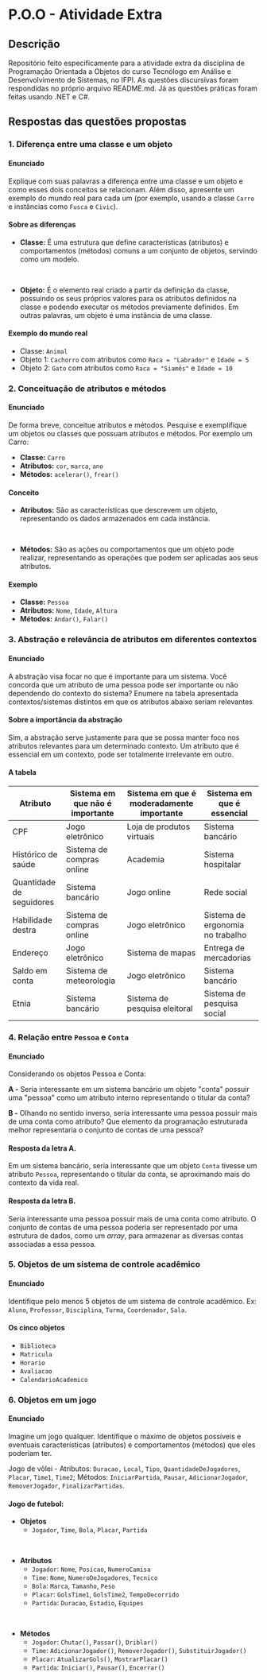 # P.O.O - Atividade Extra

## Descrição
Repositório feito especificamente para a atividade extra da disciplina de Programação Orientada a Objetos do curso Tecnólogo em Análise e Desenvolvimento de Sistemas, no IFPI.
As questões discursivas foram respondidas no próprio arquivo README.md. Já as questões práticas foram feitas usando .NET e C#.

## Respostas das questões propostas

### 1. Diferença entre uma classe e um objeto

#### Enunciado
Explique com suas palavras a diferença entre uma classe e um objeto e como esses dois conceitos se relacionam. Além disso, apresente um exemplo do mundo real para cada um (por exemplo, usando a classe `Carro` e instâncias como `Fusca` e `Civic`).

#### Sobre as diferenças
- **Classe:** É uma estrutura que define características (atributos) e comportamentos (métodos) comuns a um conjunto de objetos, servindo como um modelo.
<br>

- **Objeto:** É o elemento real criado a partir da definição da classe, possuindo os seus próprios valores para os atributos definidos na classe e podendo executar os métodos previamente definidos. Em outras palavras, um objeto é uma instância de uma classe.

#### Exemplo do mundo real
- Classe: `Animal`
- Objeto 1: `Cachorro` com atributos como `Raca = "Labrador"` e `Idade = 5`
- Objeto 2: `Gato` com atributos como `Raca = "Siamês"` e `Idade = 10`

### 2. Conceituação de atributos e métodos

#### Enunciado
De forma breve, conceitue atributos e métodos. Pesquise e exemplifique um objetos ou classes que possuam atributos e métodos. Por exemplo um Carro:

- **Classe:** `Carro`
- **Atributos:** `cor`, `marca`, `ano`
- **Métodos:** `acelerar()`, `frear()`

#### Conceito
- **Atributos:** São as características que descrevem um objeto, representando os dados armazenados em cada instância.
<br>

- **Métodos:** São as ações ou comportamentos que um objeto pode realizar, representando as operações que podem ser aplicadas aos seus atributos.

#### Exemplo
- **Classe:** `Pessoa`
- **Atributos:** `Nome`, `Idade`, `Altura`
- **Métodos:** `Andar()`, `Falar()`

### 3. Abstração e relevância de atributos em diferentes contextos

#### Enunciado
A abstração visa focar no que é importante para um sistema. Você concorda que um atributo de uma pessoa pode ser importante ou não dependendo do contexto do sistema? Enumere na tabela apresentada contextos/sistemas distintos em que os atributos abaixo seriam relevantes

#### Sobre a importância da abstração
Sim, a abstração serve justamente para que se possa manter foco nos atributos relevantes para um determinado contexto. Um atributo que é essencial em um contexto, pode ser totalmente irrelevante em outro.

#### A tabela

| Atributo                 | Sistema em que não é importante | Sistema em que é moderadamente importante| Sistema em que é essencial         |
|--------------------------|---------------------------------|------------------------------------------|------------------------------------|
| CPF                      | Jogo eletrônico                 | Loja de produtos virtuais                | Sistema bancário                   |
| Histórico de saúde       | Sistema de compras online       | Academia                                 | Sistema hospitalar                 |
| Quantidade de seguidores | Sistema bancário                | Jogo online                              | Rede social                        |
| Habilidade destra        | Sistema de compras online       | Jogo eletrônico                          | Sistema de ergonomia no trabalho   |
| Endereço                 | Jogo eletrônico                 | Sistema de mapas                         | Entrega de mercadorias             |
| Saldo em conta           | Sistema de meteorologia         | Jogo eletrônico                          | Sistema bancário                   |
| Etnia                    | Sistema bancário                | Sistema de pesquisa eleitoral            | Sistema de pesquisa social         |

### 4. Relação entre `Pessoa` e `Conta`

#### Enunciado
Considerando os objetos Pessoa e Conta:

**A -** Seria interessante em um sistema bancário um objeto "conta" possuir uma "pessoa" como um atributo interno representando o titular da conta?

**B -** Olhando no sentido inverso, seria interessante uma pessoa possuir mais de uma conta como atributo? Que elemento da programação estruturada melhor representaria o conjunto de contas de uma pessoa?

#### Resposta da letra A.
Em um sistema bancário, seria interessante que um objeto `Conta` tivesse um atributo `Pessoa`, representando o titular da conta, se aproximando mais do contexto da vida real.

#### Resposta da letra B.
Seria interessante uma pessoa possuir mais de uma conta como atributo. O conjunto de contas de uma pessoa poderia ser representado por uma estrutura de dados, como um *array*, para armazenar as diversas contas associadas a essa pessoa.

### 5. Objetos de um sistema de controle acadêmico

#### Enunciado
Identifique pelo menos 5 objetos de um sistema de controle acadêmico. Ex: `Aluno`, `Professor`, `Disciplina`, `Turma`, `Coordenador`, `Sala`.

#### Os cinco objetos

- `Biblioteca`
- `Matricula`
- `Horario`
- `Avaliacao`
- `CalendarioAcademico`

### 6. Objetos em um jogo

#### Enunciado
Imagine um jogo qualquer. Identifique o máximo de objetos possíveis e eventuais características (atributos) e comportamentos (métodos) que eles poderiam ter. 

Jogo de vôlei - Atributos: `Duracao,` `Local`, `Tipo`, `QuantidadeDeJogadores`, `Placar`, `Time1`, `Time2`; Métodos: `IniciarPartida`, `Pausar`, `AdicionarJogador`, `RemoverJogador`, `FinalizarPartidas`.

#### Jogo de futebol:
- **Objetos**
  - `Jogador`, `Time`, `Bola`, `Placar`, `Partida`
<br>

- **Atributos**
  - `Jogador`: `Nome`, `Posicao`, `NumeroCamisa`
  - `Time`: `Nome`, `NumeroDeJogadores`, `Tecnico`
  - `Bola`: `Marca`, `Tamanho`, `Peso`
  - `Placar`: `GolsTime1`, `GolsTime2`, `TempoDecorrido`
  - `Partida`: `Duracao`, `Estadio`, `Equipes`
<br>

- **Métodos**
  - `Jogador`: `Chutar()`, `Passar()`, `Driblar()`
  - `Time`: `AdicionarJogador()`, `RemoverJogador()`, `SubstituirJogador()`
  - `Placar`: `AtualizarGols()`, `MostrarPlacar()`
  - `Partida`: `Iniciar()`, `Pausar()`, `Encerrar()`
